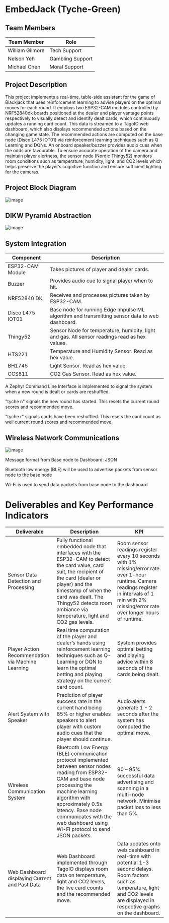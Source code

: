 # EmbedJack (Tyche-Green)
## Team Members
| Team Member  | Role |
| ------------- | ------------- |
| William Gilmore  | Tech Support  |
| Nelson Yeh  | Gambling Support  |
| Michael Chen  | Moral Support  |

## Project Description
This project implements a real-time, table-side assistant for the game of Blackjack that uses reinforcement learning to advise players on the optimal moves for each round. It employs two ESP32-CAM modules controlled by NRF52840dk boards positioned at the dealer and player vantage points respectively to visually detect and identify dealt cards, which continuously updates a running card count. This data is streamed to a TagoIO web dashboard, which also displays recommended actions based on the changing game state. The recommended actions are computed on the base node (Disco L475 IOT01) via reinforcement learning techniques such as Q Learning and DQNs. An onboard speaker/buzzer provides audio cues when the odds are favourable. To ensure accurate operation of the camera and maintain player alertness, the sensor node (Nordic Thingy52) monitors room conditions such as temperature, humidity, light, and CO2 levels which helps preserve the player’s cognitive function and ensure sufficient lighting for the cameras. 

## Project Block Diagram
![image](https://github.com/user-attachments/assets/af490c34-4c66-480c-bec6-a27e4b8eb2e4)

## DIKW Pyramid Abstraction
![image](https://github.com/user-attachments/assets/830e9277-04fd-432b-acf1-f704a81c85f3)

## System Integration
| Component  | Description |
| ------------- | ------------- |
| ESP32-CAM Module  | Takes pictures of player and dealer cards.  |
| Buzzer  | Provides audio cue to signal player when to hit. |
| NRF52840 DK  | Receives and processes pictures taken by ESP32-CAM. |
| Disco L475 IOT01  | Base node for running Edge Impulse ML algorithm and transmitting sensor data to web dashboard. |
| Thingy52  | Sensor Node for temperature, humidity, light and gas. All sensor readings read as hex values. |
| HTS221  | Temperature and Humidity Sensor. Read as hex value.   |
| BH1745 | Light Sensor. Read as hex value. |
| CCS811 | CO2 Gas Sensor. Read as hex value. |

A Zephyr Command Line Interface is implemented to signal the system when a new round is dealt or cards are reshuffled.

"tyche n" signals the new round has started. This resets the current round scores and recommended move.

"tyche r" signals cards have been reshuffled. This resets the card count as well current round scores and recommended move.

## Wireless Network Communications
![image](https://github.com/user-attachments/assets/e3b56851-1da6-4d8c-a2c2-5fe8069a6313)

Message format from Base node to Dashboard: JSON  

Bluetooth low energy (BLE) will be used to advertise packets from sensor node to the base node 

Wi-Fi is used to send data packets from base node to the dashboard  

# Deliverables and Key Performance Indicators
| Deliverable  | Description | KPI |
| ------------- | ------------- | ------------- |
| Sensor Data Detection and Processing   | Fully functional embedded node that interfaces with the ESP32-CAM to detect the card value, card suit, the recipient of the card (dealer or player) and the timestamp of when the card was dealt. The Thingy52 detects room ambiance via temperature, light and CO2 gas levels.   | Room sensor readings register every 10 seconds with 1% missing/error rate over 1-hour runtime. Camera readings register in intervals of 1 min with 2% missing/error rate over longer hours of runtime. |
| Player Action Recommendation via Machine Learning   | Real time computation of the player and dealer’s hands using reinforcement learning techniques such as Q-Learning or DQN to learn the optimal betting and playing strategy on the current card count. | System provides optimal betting and playing advice within 8 seconds of the cards being dealt.  |
| Alert System with Speaker   | Prediction of player success rate in the current hand being 85% or higher enables speakers to alert player with custom audio cues that the player should continue.  | Audio alerts generate 1 - 2 seconds after the system has computed the optimal move. |
| Wireless Communication System   | Bluetooth Low Energy (BLE) communication protocol implemented between sensor nodes reading from ESP32-CAM and base node processing the machine learning algorithm with approximately 0.5s latency. Base node communicates with the web dashboard using Wi-Fi protocol to send JSON packets.    | 90 – 95% successful data advertising and scanning in a multi-node network. Minimise packet loss to less than 5%.  |
| Web Dashboard displaying Current and Past Data   | Web Dashboard implemented through TagoIO displays room data on temperature, light and CO2 levels, the live card counts and the recommended move.   | Data updates onto web dashboard in real-time with potential 1-3 second delays. Room factors such as temperature, light and CO2 levels are displayed in respective graphs on the dashboard. |


